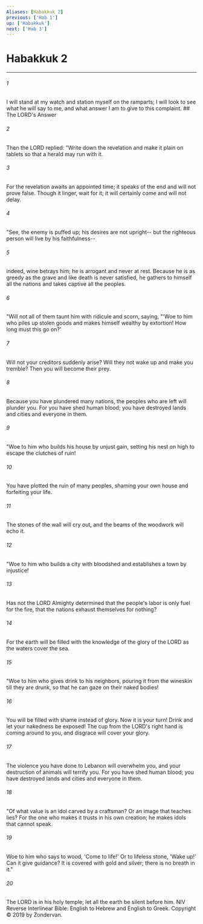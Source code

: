 ```yaml
---
Aliases: [Habakkuk 2]
previous: ['Hab 1']
up: ['Habakkuk']
next: ['Hab 3']
---
```

# Habakkuk 2

***


###### 1 
I will stand at my watch and station myself on the ramparts; I will look to see what he will say to me, and what answer I am to give to this complaint. ## The LORD's Answer 

###### 2 
Then the LORD replied: "Write down the revelation and make it plain on tablets so that a herald may run with it. 

###### 3 
For the revelation awaits an appointed time; it speaks of the end and will not prove false. Though it linger, wait for it; it will certainly come and will not delay. 

###### 4 
"See, the enemy is puffed up; his desires are not upright-- but the righteous person will live by his faithfulness-- 

###### 5 
indeed, wine betrays him; he is arrogant and never at rest. Because he is as greedy as the grave and like death is never satisfied, he gathers to himself all the nations and takes captive all the peoples. 

###### 6 
"Will not all of them taunt him with ridicule and scorn, saying, "'Woe to him who piles up stolen goods and makes himself wealthy by extortion! How long must this go on?' 

###### 7 
Will not your creditors suddenly arise? Will they not wake up and make you tremble? Then you will become their prey. 

###### 8 
Because you have plundered many nations, the peoples who are left will plunder you. For you have shed human blood; you have destroyed lands and cities and everyone in them. 

###### 9 
"Woe to him who builds his house by unjust gain, setting his nest on high to escape the clutches of ruin! 

###### 10 
You have plotted the ruin of many peoples, shaming your own house and forfeiting your life. 

###### 11 
The stones of the wall will cry out, and the beams of the woodwork will echo it. 

###### 12 
"Woe to him who builds a city with bloodshed and establishes a town by injustice! 

###### 13 
Has not the LORD Almighty determined that the people's labor is only fuel for the fire, that the nations exhaust themselves for nothing? 

###### 14 
For the earth will be filled with the knowledge of the glory of the LORD as the waters cover the sea. 

###### 15 
"Woe to him who gives drink to his neighbors, pouring it from the wineskin till they are drunk, so that he can gaze on their naked bodies! 

###### 16 
You will be filled with shame instead of glory. Now it is your turn! Drink and let your nakedness be exposed! The cup from the LORD's right hand is coming around to you, and disgrace will cover your glory. 

###### 17 
The violence you have done to Lebanon will overwhelm you, and your destruction of animals will terrify you. For you have shed human blood; you have destroyed lands and cities and everyone in them. 

###### 18 
"Of what value is an idol carved by a craftsman? Or an image that teaches lies? For the one who makes it trusts in his own creation; he makes idols that cannot speak. 

###### 19 
Woe to him who says to wood, 'Come to life!' Or to lifeless stone, 'Wake up!' Can it give guidance? It is covered with gold and silver; there is no breath in it." 

###### 20 
The LORD is in his holy temple; let all the earth be silent before him. NIV Reverse Interlinear Bible: English to Hebrew and English to Greek. Copyright © 2019 by Zondervan.
